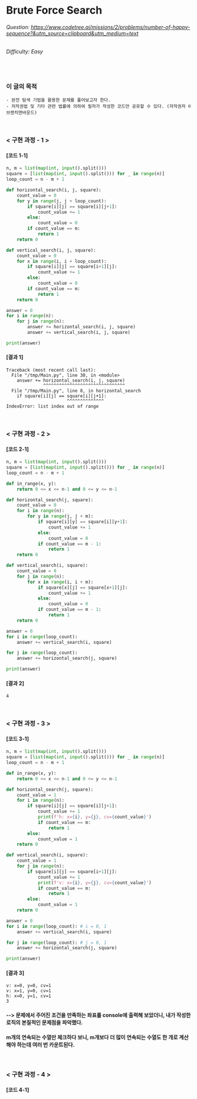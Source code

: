 # Brute Force Search
###### Question: https://www.codetree.ai/missions/2/problems/number-of-happy-sequence?&utm_source=clipboard&utm_medium=text
###### Difficulty: Easy
<br/>

### 이 글의 목적
    - 완전 탐색 기법을 활용한 문제를 풀어보고자 한다.
    - 저작권법 및 기타 관련 법률에 의하여 필자가 작성한 코드만 공유할 수 있다. (저작권자 © 브랜치앤바운드)
<br/>

### < 구현 과정 - 1 >

#### [코드 1-1]
```python
n, m = list(map(int, input().split()))
square = [list(map(int, input().split())) for _ in range(n)]
loop_count = n - m + 1

def horizontal_search(i, j, square):
    count_value = 0
    for y in range(j, j + loop_count):
        if square[i][j] == square[i][j+1]:
            count_value += 1
        else:
            count_value = 0
        if count_value == m:
            return 1
    return 0

def vertical_search(i, j, square):
    count_value = 0
    for x in range(i, i + loop_count):
        if square[i][j] == square[i+1][j]:
            count_value += 1
        else:
            count_value = 0
        if count_value == m:
            return 1
    return 0

answer = 0
for i in range(n):
    for j in range(n):
        answer += horizontal_search(i, j, square)
        answer += vertical_search(i, j, square)

print(answer)
```
#### [결과 1]
```plaintext
Traceback (most recent call last):
  File "/tmp/Main.py", line 30, in <module>
    answer += horizontal_search(i, j, square)
              ^^^^^^^^^^^^^^^^^^^^^^^^^^^^^^^
  File "/tmp/Main.py", line 8, in horizontal_search
    if square[i][j] == square[i][j+1]:
                       ^^^^^^^^^^^^^^
IndexError: list index out of range
```
<br/>

### < 구현 과정 - 2 >

#### [코드 2-1]
```python
n, m = list(map(int, input().split()))
square = [list(map(int, input().split())) for _ in range(n)]
loop_count = n - m + 1

def in_range(x, y):
    return 0 <= x <= n-1 and 0 <= y <= n-1

def horizontal_search(j, square):
    count_value = 0
    for i in range(n):
        for y in range(j, j + m):
            if square[i][y] == square[i][y+1]:
                count_value += 1
            else:
                count_value = 0
            if count_value == m - 1:
                return 1
    return 0

def vertical_search(i, square):
    count_value = 0
    for j in range(n):
        for x in range(i, i + m):
            if square[x][j] == square[x+1][j]:
                count_value += 1
            else:
                count_value = 0
            if count_value == m - 1:
                return 1
    return 0

answer = 0
for i in range(loop_count):
    answer += vertical_search(i, square)

for j in range(loop_count):
    answer += horizontal_search(j, square)

print(answer)
```
#### [결과 2]
```plaintext
4
```
<br/>

### < 구현 과정 - 3 >

#### [코드 3-1]
```python
n, m = list(map(int, input().split()))
square = [list(map(int, input().split())) for _ in range(n)]
loop_count = n - m + 1

def in_range(x, y):
    return 0 <= x <= n-1 and 0 <= y <= n-1

def horizontal_search(j, square):
    count_value = 1
    for i in range(n):
        if square[i][j] == square[i][j+1]:
            count_value += 1
            print(f'h: x={i}, y={j}, cv={count_value}')
            if count_value == m:
                return 1
        else:
            count_value = 1
    return 0

def vertical_search(i, square):
    count_value = 1
    for j in range(n):
        if square[i][j] == square[i+1][j]:
            count_value += 1
            print(f'v: x={i}, y={j}, cv={count_value}')
            if count_value == m:
                return 1
        else:
            count_value = 1
    return 0

answer = 0
for i in range(loop_count): # i = 0, 1
    answer += vertical_search(i, square)

for j in range(loop_count): # j = 0, 1
    answer += horizontal_search(j, square)

print(answer)
```
#### [결과 3]
```plaintext
v: x=0, y=0, cv=1
v: x=1, y=0, cv=1
h: x=0, y=1, cv=1
3
```
#### --> 문제에서 주어진 조건을 만족하는 좌표를 console에 출력해 보았더니, 내가 작성한 로직의 본질적인 문제점을 파악했다.
#### m개의 연속되는 수열만 체크하다 보니, m개보다 더 많이 연속되는 수열도 한 개로 계산해야 하는데 여러 번 카운트된다.
<br/>

### < 구현 과정 - 4 >

#### [코드 4-1]
```python
